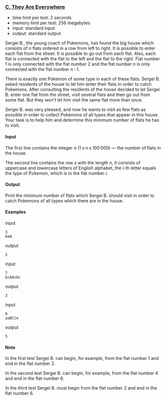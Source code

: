 ### [C. They Are Everywhere](http://codeforces.com/problemset/problem/701/C)

- time limit per test: 2 seconds
- memory limit per test: 256 megabytes
- input: standard input
- output: standard output

Sergei B., the young coach of Pokemons, has found the big house which consists of *n* flats ordered in a row from left to right. It is possible to enter each flat from the street. It is possible to go out from each flat. Also, each flat is connected with the flat to the left and the flat to the right. Flat number 1 is only connected with the flat number 2 and the flat number *n* is only connected with the flat number *n* - 1.

There is exactly one Pokemon of some type in each of these flats. Sergei B. asked residents of the house to let him enter their flats in order to catch Pokemons. After consulting the residents of the house decided to let Sergei B. enter one flat from the street, visit several flats and then go out from some flat. But they won't let him visit the same flat more than once.

Sergei B. was very pleased, and now he wants to visit as few flats as possible in order to collect Pokemons of all types that appear in this house. Your task is to help him and determine this minimum number of flats he has to visit.

#### Input

The first line contains the integer *n* (1 ≤ *n* ≤ 100 000) — the number of flats in the house.

The second line contains the row *s* with the length *n*, it consists of uppercase and lowercase letters of English alphabet, the *i*-th letter equals the type of Pokemon, which is in the flat number *i*.

#### Output

Print the minimum number of flats which Sergei B. should visit in order to catch Pokemons of all types which there are in the house.

#### Examples

input

```
3
AaA

```

output

```
2

```

input

```
7
bcAAcbc

```

output

```
3

```

input

```
6
aaBCCe

```

output

```
5

```

#### Note

In the first test Sergei B. can begin, for example, from the flat number 1 and end in the flat number 2.

In the second test Sergei B. can begin, for example, from the flat number 4 and end in the flat number 6.

In the third test Sergei B. must begin from the flat number 2 and end in the flat number 6.